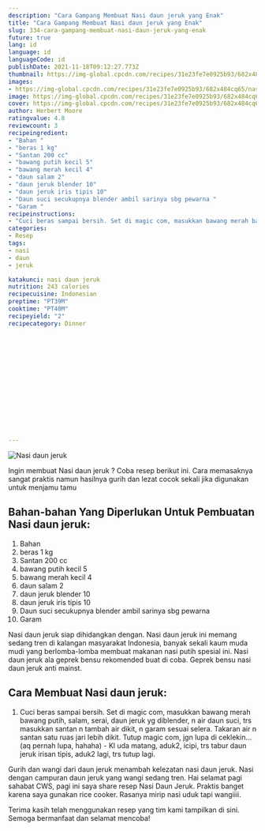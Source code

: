 ```yaml
---
description: "Cara Gampang Membuat Nasi daun jeruk yang Enak"
title: "Cara Gampang Membuat Nasi daun jeruk yang Enak"
slug: 334-cara-gampang-membuat-nasi-daun-jeruk-yang-enak
future: true
lang: id
language: id
languageCode: id
publishDate: 2021-11-18T09:12:27.773Z 
thumbnail: https://img-global.cpcdn.com/recipes/31e23fe7e0925b93/682x484cq65/nasi-daun-jeruk-foto-resep-utama.webp
images:
- https://img-global.cpcdn.com/recipes/31e23fe7e0925b93/682x484cq65/nasi-daun-jeruk-foto-resep-utama.webp
image: https://img-global.cpcdn.com/recipes/31e23fe7e0925b93/682x484cq65/nasi-daun-jeruk-foto-resep-utama.webp
cover: https://img-global.cpcdn.com/recipes/31e23fe7e0925b93/682x484cq65/nasi-daun-jeruk-foto-resep-utama.webp
author: Herbert Moore
ratingvalue: 4.8
reviewcount: 3
recipeingredient:
- "Bahan "
- "beras 1 kg"
- "Santan 200 cc"
- "bawang putih kecil 5"
- "bawang merah kecil 4"
- "daun salam 2"
- "daun jeruk blender 10"
- "daun jeruk iris tipis 10"
- "Daun suci secukupnya blender ambil sarinya sbg pewarna "
- "Garam "
recipeinstructions:
- "Cuci beras sampai bersih. Set di magic com, masukkan bawang merah bawang putih, salam, serai, daun jeruk yg diblender, n air daun suci, trs masukkan santan n tambah air dikit, n garam sesuai selera. Takaran air n santan satu ruas jari lebih dikit. Tutup magic com, jgn lupa di ceklekin... (aq pernah lupa, hahaha) Kl uda matang, aduk2, icipi, trs tabur daun jeruk irisan tipis, aduk2 lagi, trs tutup lagi."
categories:
- Resep
tags:
- nasi
- daun
- jeruk

katakunci: nasi daun jeruk 
nutrition: 243 calories
recipecuisine: Indonesian
preptime: "PT39M"
cooktime: "PT40M"
recipeyield: "2"
recipecategory: Dinner


     
    
    
    
    
    
    
    
    
    
    
      
    
---
```



![Nasi daun jeruk](https://img-global.cpcdn.com/recipes/31e23fe7e0925b93/682x484cq65/nasi-daun-jeruk-foto-resep-utama.webp)

Ingin membuat Nasi daun jeruk ? Coba resep berikut ini. Cara memasaknya sangat praktis namun hasilnya gurih dan lezat cocok sekali jika digunakan untuk menjamu tamu

<!--inarticleads1-->

## Bahan-bahan Yang Diperlukan Untuk Pembuatan Nasi daun jeruk:

1. Bahan 
1. beras 1 kg
1. Santan 200 cc
1. bawang putih kecil 5
1. bawang merah kecil 4
1. daun salam 2
1. daun jeruk blender 10
1. daun jeruk iris tipis 10
1. Daun suci secukupnya blender ambil sarinya sbg pewarna 
1. Garam 

Nasi daun jeruk siap dihidangkan dengan. Nasi daun jeruk ini memang sedang tren di kalangan masyarakat Indonesia, banyak sekali kaum muda mudi yang berlomba-lomba membuat makanan nasi putih spesial ini. Nasi daun jeruk ala geprek bensu rekomended buat di coba. Geprek bensu nasi daun jeruk anti mainst. 

<!--inarticleads2-->

## Cara Membuat Nasi daun jeruk:

1. Cuci beras sampai bersih. Set di magic com, masukkan bawang merah bawang putih, salam, serai, daun jeruk yg diblender, n air daun suci, trs masukkan santan n tambah air dikit, n garam sesuai selera. Takaran air n santan satu ruas jari lebih dikit. Tutup magic com, jgn lupa di ceklekin... (aq pernah lupa, hahaha) - Kl uda matang, aduk2, icipi, trs tabur daun jeruk irisan tipis, aduk2 lagi, trs tutup lagi.


Gurih dan wangi dari daun jeruk menambah kelezatan nasi daun jeruk. Nasi dengan campuran daun jeruk yang wangi sedang tren. Hai selamat pagi sahabat CWS, pagi ini saya share resep Nasi Daun Jeruk. Praktis banget karena saya gunakan rice cooker. Rasanya mirip nasi uduk tapi wangiiii. 

Terima kasih telah menggunakan resep yang tim kami tampilkan di sini. Semoga bermanfaat dan selamat mencoba!
